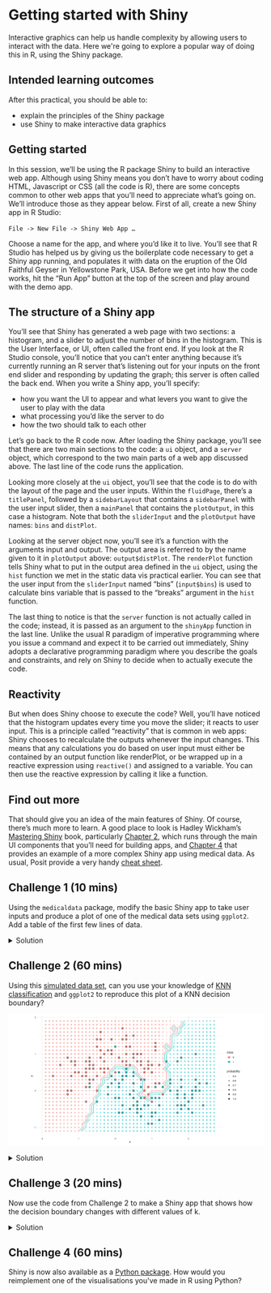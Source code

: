 # Getting started with Shiny

Interactive graphics can help us handle complexity by allowing users to interact with the data. Here we're going to explore a popular way of doing this in R, using the Shiny package.

## Intended learning outcomes
After this practical, you should be able to:
* explain the principles of the Shiny package
* use Shiny to make interactive data graphics

## Getting started

In this session, we’ll be using the R package Shiny to build an interactive web app. Although using Shiny means you don’t have to worry about coding HTML, Javascript or CSS (all the code is R), there are some concepts common to other web apps that you’ll need to appreciate what’s going on. We’ll introduce those as they appear below. First of all, create a new Shiny app in R Studio:

```File -> New File -> Shiny Web App …```

Choose a name for the app, and where you’d like it to live. You’ll see that R Studio has helped us by giving us the boilerplate code necessary to get a Shiny app running, and populates it with data on the eruption of the Old Faithful Geyser in Yellowstone Park, USA. Before we get into how the code works, hit the “Run App” button at the top of the screen and play around with the demo app.

## The structure of a Shiny app

You’ll see that Shiny has generated a web page with two sections: a histogram, and a slider to adjust the number of bins in the histogram. This is the User Interface, or UI, often called the front end. If you look at the R Studio console, you’ll notice that you can’t enter anything because it’s currently running an R server that’s listening out for your inputs on the front end slider and responding by updating the graph; this server is often called the back end. When you write a Shiny app, you’ll specify:

* how you want the UI to appear and what levers you want to give the user to play with the data
* what processing you’d like the server to do
* how the two should talk to each other

Let’s go back to the R code now. After loading the Shiny package, you’ll see that there are two main sections to the code: a `ui` object, and a `server` object, which correspond to the two main parts of a web app discussed above. The last line of the code runs the application.

Looking more closely at the `ui` object, you’ll see that the code is to do with the layout of the page and the user inputs. Within the `fluidPage`, there’s a `titlePanel`, followed by a `sidebarLayout` that contains a `sidebarPanel` with the user input slider, then a `mainPanel` that contains the `plotOutput`, in this case a histogram. Note that both the `sliderInput` and the `plotOutput` have names: `bins` and `distPlot`.

Looking at the server object now, you’ll see it’s a function with the arguments input and output. The output area is referred to by the name given to it in `plotOutput` above: `output$distPlot`. The `renderPlot` function tells Shiny what to put in the output area defined in the `ui` object, using the `hist` function we met in the static data vis practical earlier. You can see that the user input from the `sliderInput` named “bins” (`input$bins`) is used to calculate bins variable that is passed to the “breaks” argument in the `hist` function.

The last thing to notice is that the `server` function is not actually called in the code; instead, it is passed as an argument to the `shinyApp` function in the last line. Unlike the usual R paradigm of imperative programming where you issue a command and expect it to be carried out immediately, Shiny adopts a declarative programming paradigm where you describe the  goals and constraints, and rely on Shiny to decide when to actually execute the code.

## Reactivity

But when does Shiny choose to execute the code? Well, you’ll have noticed that the histogram updates every time you move the slider; it reacts to user input. This is a principle called “reactivity” that is common in web apps: Shiny chooses to recalculate the outputs whenever the input changes. This means that any calculations you do based on user input must either be contained by an output function like renderPlot, or be wrapped up in a reactive expression using `reactive()` and assigned to a variable. You can then use the reactive expression by calling it like a function.

## Find out more

That should give you an idea of the main features of Shiny. Of course, there’s much more to learn. A good place to look is Hadley Wickham’s [Mastering Shiny](https://mastering-shiny.org/index.html) book, particularly [Chapter 2](https://mastering-shiny.org/basic-ui.html), which runs through the main UI components that you’ll need for building apps, and [Chapter 4](https://mastering-shiny.org/basic-case-study.html) that provides an example of a more complex Shiny app using medical data. As usual, Posit provide a very handy [cheat sheet](https://rstudio.github.io/cheatsheets/html/shiny.html).

## Challenge 1 (10 mins)
Using the `medicaldata` package, modify the basic Shiny app to take user inputs and produce a plot of one of the medical data sets using `ggplot2`. Add a table of the first few lines of data.

<details>
<summary>Solution</summary>

```R
library(shiny)
library(medicaldata)
library(ggplot2)

# Define UI for application that draws a histogram
ui <- fluidPage(

    # Application title
    titlePanel("Baseline polyp count in males and females"),

    # Flexible fluid row with narrow column for slider input for number of bins 
    fluidRow(
        column(width=4,
            sliderInput("bins",
                        "Number of bins:",
                        min = 1,
                        max = 50,
                        value = 30)
        ),

        # Show a plot of the generated distribution
        column(width=8,
           plotOutput("distPlot")
        )
    ),
    
    # A new row for the data table
    fluidRow(
      column(width=12,
             DT::DTOutput("dat_table")
      )
    )
)

# Define server logic required to draw a histogram
server <- function(input, output) {

    # Render the plot
    output$distPlot <- renderPlot({
      
      ggplot(polyps, aes(x=baseline, colour=sex, fill=sex)) +
        geom_histogram(alpha=0.5, position="identity", bins=input$bins) +
        facet_grid(sex ~ .)
      
    })
    
    # Render the table
    output$dat_table <- DT::renderDT(polyps, options=list(pageLength=10))
}

# Run the application 
shinyApp(ui = ui, server = server)

```

</details>

## Challenge 2 (60 mins)
Using this [simulated data set](moons.csv), can you use your knowledge of [KNN classification](https://www.rdocumentation.org/packages/class/versions/7.3-23/topics/knn) and `ggplot2` to reproduce this plot of a KNN decision boundary?

![plot of a KNN decision boundary](knn.png)

<details>
<summary>Solution</summary>

```R

library(readr)
library(ggplot2)
library(dplyr)
library(class)

train <- read_csv("moons.csv") |>
  mutate(cl=as.factor(cl))

# Define the grid limits
x_min <- min(train$x) - 0.2
x_max <- max(train$x) + 0.2
y_min <- min(train$y) - 0.2
y_max <- max(train$y) + 0.2

# Create a grid of values
test <- expand.grid(x = seq(x_min, x_max, by = 0.1),
                    y = seq(y_min, y_max, by = 0.1))


# Train the k-NN model and predict on the grid
k <- 20  # Number of neighbors
classif <- knn(train = train[,1:2], prob = TRUE, test = test, 
                         cl = train$cl, k = k)

prob <- attr(classif, "prob")

dataf <- bind_rows(mutate(test,
                          prob=prob,
                          cls=0,
                          prob_cls=ifelse(classif==cls,
                                          1, 0)),
                   mutate(test,
                          prob=prob,
                          cls=1,
                          prob_cls=ifelse(classif==cls,
                                          1, 0))) |>
  mutate(cls=as.factor(cls))


ggplot(dataf) +
  geom_point(aes(x=x, y=y, col=cls, size=prob, alpha=0.2),
             data = mutate(test, cls=classif),
             show.legend=c(alpha=FALSE, cls=TRUE, prob=TRUE)) + 
  scale_size(range=c(0,1.5)) +
  geom_contour(aes(x=x, y=y, z=prob_cls, group=cls, color=cls),
               bins=2,
               data=dataf) +
  geom_point(aes(x=x, y=y, col=cl),
             size=2,
             data=train) +
  geom_point(aes(x=x, y=y),
             size=2, shape=1,
             data=train) +
  labs(title = "KNN decision boundary") +
  guides(colour=guide_legend("class"),
         size=guide_legend("probability")) +
  theme_minimal()

```

</details>


## Challenge 3 (20 mins)
Now use the code from Challenge 2 to make a Shiny app that shows how the decision boundary changes with different values of k.

<details>
<summary>Solution</summary>

```R

library(readr)
library(ggplot2)
library(dplyr)
library(class)
library(markdown)

train <- read_csv("moons.csv") |>
  mutate(cl=as.factor(cl))

# Define the grid limits
x_min <- min(train$x) - 0.2
x_max <- max(train$x) + 0.2
y_min <- min(train$y) - 0.2
y_max <- max(train$y) + 0.2

# Create a grid of values
test <- expand.grid(x = seq(x_min, x_max, by = 0.1),
                    y = seq(y_min, y_max, by = 0.1))

# Define UI for application that draws a histogram
ui <- fluidPage(

    # Application title
    titlePanel("Value of k in KNN"),

    # Flexible fluid row with narrow column for slider input for value of k
    fluidRow(
      column(width=8,
             includeMarkdown("knn.md")
      ),  
      
      column(width=4,
            sliderInput("k",
                        "Value of k:",
                        min = 1,
                        max = 100,
                        value = 5)
      )

    ),
    
    fluidRow(
      column(width=12,
             plotOutput("decision_plot", height="500px")
      )
    )
    
)


# Define server logic required to draw a histogram
server <- function(input, output) {
  
  # Render the plot
  output$decision_plot <- renderPlot({
    
    classif <- knn(train = train[,1:2], prob = TRUE, test = test, 
                   cl = train$cl, k = input$k)
    
    prob <- attr(classif, "prob")
    
    dataf <- bind_rows(mutate(test,
                              prob=prob,
                              cls=0,
                              prob_cls=ifelse(classif==cls,
                                              1, 0)),
                       mutate(test,
                              prob=prob,
                              cls=1,
                              prob_cls=ifelse(classif==cls,
                                              1, 0))) |>
      mutate(cls=as.factor(cls))
    
    ggplot(dataf) +
      coord_fixed() +
      geom_point(aes(x=x, y=y, col=cls, size=prob, alpha=0.2),
                 data = mutate(test, cls=classif),
                 show.legend=c(alpha=FALSE, cls=TRUE, prob=TRUE)) + 
      scale_size(range=c(0,2)) +
      geom_contour(aes(x=x, y=y, z=prob_cls, group=cls, color=cls),
                   bins=2,
                   data=dataf) +
      geom_point(aes(x=x, y=y, col=cl),
                 size=3,
                 data=train) +
      geom_point(aes(x=x, y=y),
                 size=3, shape=1,
                 data=train) +
      guides(colour=guide_legend("class"),
             size=guide_legend("probability")) +
      theme_minimal()
    
  })
    
}

# Run the application 
shinyApp(ui = ui, server = server)

```

</details>

## Challenge 4 (60 mins)
Shiny is now also available as a [Python package](https://shiny.posit.co/py/). How would you reimplement one of the visualisations you've made in R using Python?

